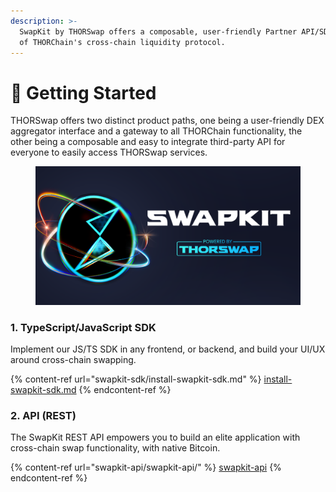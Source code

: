 ```yaml
---
description: >-
  SwapKit by THORSwap offers a composable, user-friendly Partner API/SDK on top
  of THORChain's cross-chain liquidity protocol.
---
```


# 🏡 Getting Started

THORSwap offers two distinct product paths, one being a user-friendly DEX aggregator interface and a gateway to all THORChain functionality, the other being a composable and easy to integrate third-party API for everyone to easily access THORSwap services.

<figure><img src=".gitbook/assets/image.png" alt=""><figcaption></figcaption></figure>

### 1. TypeScript/JavaScript SDK

Implement our JS/TS SDK in any frontend, or backend, and build your UI/UX around cross-chain swapping.

{% content-ref url="swapkit-sdk/install-swapkit-sdk.md" %}
[install-swapkit-sdk.md](swapkit-sdk/install-swapkit-sdk.md)
{% endcontent-ref %}

### 2. API (REST)

The SwapKit REST API empowers you to build an elite application with cross-chain swap functionality, with native Bitcoin.

{% content-ref url="swapkit-api/swapkit-api/" %}
[swapkit-api](swapkit-api/swapkit-api/)
{% endcontent-ref %}
